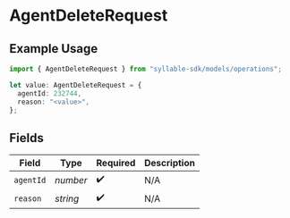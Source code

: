 # AgentDeleteRequest

## Example Usage

```typescript
import { AgentDeleteRequest } from "syllable-sdk/models/operations";

let value: AgentDeleteRequest = {
  agentId: 232744,
  reason: "<value>",
};
```

## Fields

| Field              | Type               | Required           | Description        |
| ------------------ | ------------------ | ------------------ | ------------------ |
| `agentId`          | *number*           | :heavy_check_mark: | N/A                |
| `reason`           | *string*           | :heavy_check_mark: | N/A                |